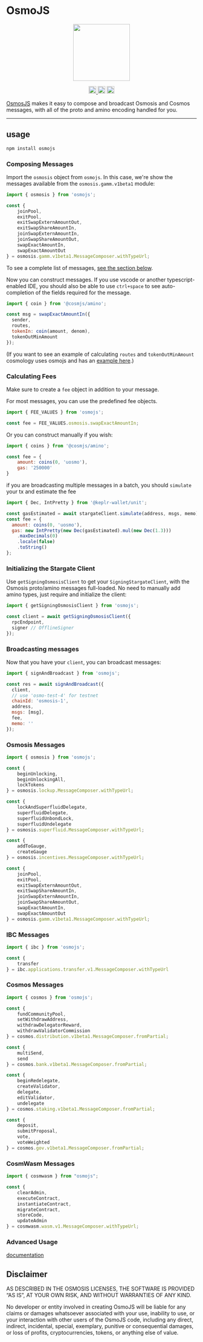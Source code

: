 # OsmoJS 

<p align="center">
  <a href="https://github.com/osmosis-labs/osmojs">
    <img width="150" src="https://user-images.githubusercontent.com/545047/178600364-accb0c63-1935-4756-a457-e38b45e3289d.png">
  </a>
</p>

<p align="center" width="100%">
  <a href="https://github.com/osmosis-labs/osmojs/actions/workflows/run-tests.yaml">
    <img height="20" src="https://github.com/osmosis-labs/osmojs/actions/workflows/run-tests.yaml/badge.svg" />
  </a>
   <a href="https://github.com/osmosis-labs/osmojs/blob/main/LICENSE"><img height="20" src="https://img.shields.io/badge/license-MIT-blue.svg"></a>
   <a href="https://www.npmjs.com/package/osmojs"><img height="20" src="https://img.shields.io/github/package-json/v/osmosis-labs/osmojs?filename=packages%2Fosmojs%2Fpackage.json"></a>
</p>

[OsmosJS](https://github.com/osmosis-labs/osmojs) makes it easy to compose and broadcast Osmosis and Cosmos messages, with all of the proto and amino encoding handled for you.

---
## usage

```sh
npm install osmojs
```

### Composing Messages

Import the `osmosis` object from `osmojs`. In this case, we're show the messages available from the `osmosis.gamm.v1beta1` module:

```js
import { osmosis } from 'osmojs';

const {
    joinPool,
    exitPool,
    exitSwapExternAmountOut,
    exitSwapShareAmountIn,
    joinSwapExternAmountIn,
    joinSwapShareAmountOut,
    swapExactAmountIn,
    swapExactAmountOut
} = osmosis.gamm.v1beta1.MessageComposer.withTypeUrl;
```

To see a complete list of messages, [see the section below](#osmosis-messages).

Now you can construct messages. If you use vscode or another typescript-enabled IDE, you should also be able to use `ctrl+space` to see auto-completion of the fields required for the message.

```js
import { coin } from '@cosmjs/amino';

const msg = swapExactAmountIn({
  sender,
  routes,
  tokenIn: coin(amount, denom),
  tokenOutMinAmount
});
```

(If you want to see an example of calculating `routes` and `tokenOutMinAmount` cosmology uses osmojs and has an [example here](https://github.com/cosmology-tech/cosmology/tree/main/packages/core#lookuproutesfortrade).)

### Calculating Fees

Make sure to create a `fee` object in addition to your message.

For most messages, you can use the predefined fee objects.

```ts
import { FEE_VALUES } from 'osmojs';

const fee = FEE_VALUES.osmosis.swapExactAmountIn;
```

Or you can construct manually if you wish:

```js
import { coins } from '@cosmjs/amino';

const fee = {
    amount: coins(0, 'uosmo'),
    gas: '250000'
}
```

if you are broadcasting multiple messages in a batch, you should `simulate` your tx and estimate the fee

```js
import { Dec, IntPretty } from '@keplr-wallet/unit';

const gasEstimated = await stargateClient.simulate(address, msgs, memo);
const fee = {
  amount: coins(0, 'uosmo'),
  gas: new IntPretty(new Dec(gasEstimated).mul(new Dec(1.3)))
    .maxDecimals(0)
    .locale(false)
    .toString()
};
```

### Initializing the Stargate Client

Use `getSigningOsmosisClient` to get your `SigningStargateClient`, with the Osmosis proto/amino messages full-loaded. No need to manually add amino types, just require and initialize the client:

```js
import { getSigningOsmosisClient } from 'osmojs';

const client = await getSigningOsmosisClient({
  rpcEndpoint,
  signer // OfflineSigner
});
```
### Broadcasting messages

Now that you have your `client`, you can broadcast messages:

```js
import { signAndBroadcast } from 'osmojs';

const res = await signAndBroadcast({
  client,
  // use 'osmo-test-4' for testnet
  chainId: 'osmosis-1',
  address,
  msgs: [msg],
  fee,
  memo: ''
});
```

### Osmosis Messages

```js
import { osmosis } from 'osmojs';

const {
    beginUnlocking,
    beginUnlockingAll,
    lockTokens
} = osmosis.lockup.MessageComposer.withTypeUrl;

const {
    lockAndSuperfluidDelegate,
    superfluidDelegate,
    superfluidUnbondLock,
    superfluidUndelegate
} = osmosis.superfluid.MessageComposer.withTypeUrl;

const {
    addToGauge,
    createGauge
} = osmosis.incentives.MessageComposer.withTypeUrl;

const {
    joinPool,
    exitPool,
    exitSwapExternAmountOut,
    exitSwapShareAmountIn,
    joinSwapExternAmountIn,
    joinSwapShareAmountOut,
    swapExactAmountIn,
    swapExactAmountOut
} = osmosis.gamm.v1beta1.MessageComposer.withTypeUrl;
```

### IBC Messages

```js
import { ibc } from 'osmojs';

const {
    transfer
} = ibc.applications.transfer.v1.MessageComposer.withTypeUrl
```

### Cosmos Messages

```js
import { cosmos } from 'osmojs';

const {
    fundCommunityPool,
    setWithdrawAddress,
    withdrawDelegatorReward,
    withdrawValidatorCommission
} = cosmos.distribution.v1beta1.MessageComposer.fromPartial;

const {
    multiSend,
    send
} = cosmos.bank.v1beta1.MessageComposer.fromPartial;

const {
    beginRedelegate,
    createValidator,
    delegate,
    editValidator,
    undelegate
} = cosmos.staking.v1beta1.MessageComposer.fromPartial;

const {
    deposit,
    submitProposal,
    vote,
    voteWeighted
} = cosmos.gov.v1beta1.MessageComposer.fromPartial;
```

### CosmWasm Messages

```js
import { cosmwasm } from "osmojs";

const {
    clearAdmin,
    executeContract,
    instantiateContract,
    migrateContract,
    storeCode,
    updateAdmin
} = cosmwasm.wasm.v1.MessageComposer.withTypeUrl;
```

### Advanced Usage

[documentation](https://github.com/osmosis-labs/osmojs/tree/main/packages/osmojs/docs)

## Disclaimer

AS DESCRIBED IN THE OSMOSIS LICENSES, THE SOFTWARE IS PROVIDED “AS IS”, AT YOUR OWN RISK, AND WITHOUT WARRANTIES OF ANY KIND.

No developer or entity involved in creating OsmoJS will be liable for any claims or damages whatsoever associated with your use, inability to use, or your interaction with other users of the OsmoJS code, including any direct, indirect, incidental, special, exemplary, punitive or consequential damages, or loss of profits, cryptocurrencies, tokens, or anything else of value.
